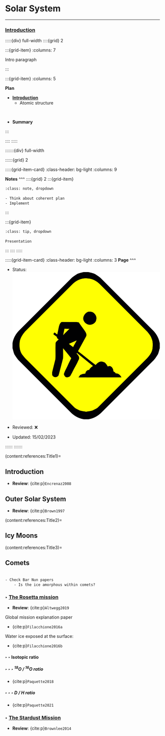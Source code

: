 # Solar System

***

<h3> <strong> <u>  Introduction </u></strong> </h3>

:::::{div} full-width
::::{grid} 2

:::{grid-item}
:columns: 7

Intro paragraph

:::

:::{grid-item}
:columns: 5

**Plan**

- [**Introduction**](content:references:Title1) 
    - Atomic structure

<br>

- **Summary**

:::

::::
:::::

:::::::{div} full-width

::::::{grid} 2

:::::{grid-item-card}
:class-header: bg-light
:columns: 9

**Notes**
^^^
::::{grid} 2
:::{grid-item}

```{admonition} To Do
:class: note, dropdown

- Think about coherent plan
- Implement

```

:::

:::{grid-item}

```{admonition} Colaboration
:class: tip, dropdown

Presentation

```
:::
::::
:::::



:::::{grid-item-card}
:class-header: bg-light
:columns: 3
**Page**
^^^

- Status: ![flag alt >](../../Docs/Svg_icons/Under_construction.svg)
  
- Reviewed: &#x274C;
       
- Updated: 15/02/2023
   
::::::
:::::::

(content:references:Title1)=
## Introduction

- **Review**: {cite:p}`Encrenaz2008`

## Outer Solar System

- **Review**: {cite:p}`Brown1997`

(content:references:Title2)=
## Icy Moons



(content:references:Title3)=
## Comets

```{note}

- Check Bar Nun papers
    - Is the ice amorphous within comets?

```

### <strong> &#x2023; <u> The Rosetta mission </u></strong>

- **Review**: {cite:p}`Altwegg2019`

Global mission explanation paper

- {cite:p}`Filacchione2016a`

Water ice exposed at the surface:

- {cite:p}`Filacchione2016b`

#### <strong> &#x2023; &#x2023; Isotopic ratio </strong>

##### <strong> &#x2023; &#x2023; &#x2023; <sup>18</sup>O / <sup>16</sup>O ratio </strong>

- {cite:p}`Paquette2018`

##### <strong> &#x2023; &#x2023; &#x2023; D / H ratio </strong>

- {cite:p}`Paquette2021`


### <strong> &#x2023; <u> The Stardust Mission </u></strong>

- **Review**: {cite:p}`Brownlee2014`




